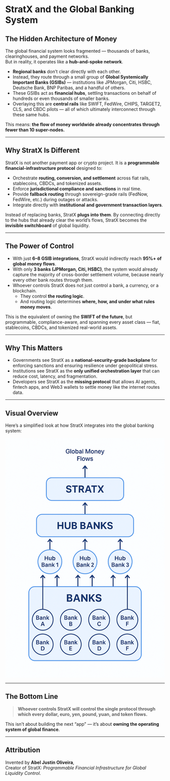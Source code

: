 # StratX and the Global Banking System

## The Hidden Architecture of Money

The global financial system looks fragmented — thousands of banks, clearinghouses, and payment networks.  
But in reality, it operates like a **hub-and-spoke network**.

- **Regional banks** don’t clear directly with each other.  
- Instead, they route through a small group of **Global Systemically Important Banks (GSIBs)** — institutions like JPMorgan, Citi, HSBC, Deutsche Bank, BNP Paribas, and a handful of others.  
- These GSIBs act as **financial hubs**, settling transactions on behalf of hundreds or even thousands of smaller banks.  
- Overlaying this are **central rails** like SWIFT, FedWire, CHIPS, TARGET2, CLS, and CBDC pilots — all of which ultimately interconnect through these same hubs.

This means: **the flow of money worldwide already concentrates through fewer than 10 super-nodes.**

---

## Why StratX Is Different

StratX is not another payment app or crypto project. It is a **programmable financial-infrastructure protocol** designed to:

- Orchestrate **routing, conversion, and settlement** across fiat rails, stablecoins, CBDCs, and tokenized assets.  
- Enforce **jurisdictional compliance and sanctions** in real time.  
- Provide **fallback routing** through sovereign-grade rails (FedNow, FedWire, etc.) during outages or attacks.  
- Integrate directly with **institutional and government transaction layers**.

Instead of replacing banks, StratX **plugs into them**. By connecting directly to the hubs that already clear the world’s flows, StratX becomes the **invisible switchboard** of global liquidity.

---

## The Power of Control

- With just **6–8 GSIB integrations**, StratX would indirectly reach **95%+ of global money flows**.  
- With only **3 banks (JPMorgan, Citi, HSBC)**, the system would already capture the majority of cross-border settlement volume, because nearly every other bank routes through them.  
- Whoever controls StratX does not just control a bank, a currency, or a blockchain.  
  - They control **the routing logic**.  
  - And routing logic determines **where, how, and under what rules money moves**.

This is the equivalent of owning the **SWIFT of the future**, but programmable, compliance-aware, and spanning every asset class — fiat, stablecoins, CBDCs, and tokenized real-world assets.

---

## Why This Matters

- Governments see StratX as a **national-security-grade backplane** for enforcing sanctions and ensuring resilience under geopolitical stress.  
- Institutions see StratX as the **only unified orchestration layer** that can reduce cost, latency, and fragmentation.  
- Developers see StratX as the **missing protocol** that allows AI agents, fintech apps, and Web3 wallets to settle money like the internet routes data.  

---

## Visual Overview

Here’s a simplified look at how StratX integrates into the global banking system:

![StratX Global Banking System](assets/Global.flowchart.PNG)

---

## The Bottom Line

> **Whoever controls StratX will control the single protocol through which every dollar, euro, yen, pound, yuan, and token flows.**

This isn’t about building the next “app” — it’s about **owning the operating system of global finance**.

---

## Attribution
Invented by **Abel Justin Oliveira**,  
Creator of StratX: *Programmable Financial Infrastructure for Global Liquidity Control*.
